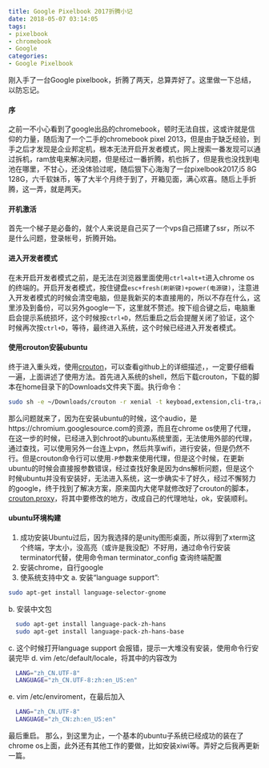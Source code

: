 ```yaml
title: Google Pixelbook 2017折腾小记
date: 2018-05-07 03:14:05
tags:
- pixelbook
- chromebook
- Google
categories:
- Google Pixelbook
```
刚入手了一台Google pixelbook，折腾了两天，总算弄好了。这里做一下总结，以防忘记。

#### 序
之前一不小心看到了google出品的chromebook，顿时无法自拔，这或许就是信仰的力量，随后淘了一个二手的chromebook pixel 2013，但是由于缺乏经验，到手之后才发现是企业邦定机，根本无法开启开发者模式，网上搜索一番发现可以通过拆机，ram放电来解决问题，但是经过一番折腾，机也拆了，但是我也没找到电池在哪里，不甘心，还没体验过呢，随后狠下心海淘了一台pixelbook2017,i5 8G 128G，六千软妹币，等了大半个月终于到了，开箱见面，满心欢喜。随后上手折腾，这一弄，就是两天。

#### 开机激活
首先一个梯子是必备的，就个人来说是自己买了一个vps自己搭建了ssr，所以不是什么问题，登录帐号，折腾开始。

#### 进入开发者模式
在未开启开发者模式之前，是无法在浏览器里面使用`ctrl+alt+t`进入chrome os的终端的。开启开发者模式，按住键盘`esc+fresh(刷新键)+power(电源键)`，注意进入开发者模式的时候会清空电脑，但是我新买的本直接用的，所以不存在什么，这里涉及到备份，可以另外google一下，这里就不赘述。按下组合键之后，电脑重启会提示系统损坏，这个时候按`ctrl+D`，然后重启之后会提醒关闭了验证，这个时候再次按`ctrl+D`，等待，最终进入系统，这个时候已经进入开发者模式。

#### 使用crouton安装ubuntu
终于进入重头戏，使用[crouton](https://github.com/dnschneid/crouton)，可以查看github上的详细描述，，一定要仔细看一遍，上面讲述了使用方法。首先进入系统的shell，然后下载crouton，下载的脚本在home目录下的Downloads文件夹下面。执行命令：
```bash
sudo sh -e ~/Downloads/crouton -r xenial -t keyboad,extension,cli-tra,audio,xorg,x11,unity
```
那么问题就来了，因为在安装ubuntu的时候，这个audio，是https://chromium.googlesource.com的资源，而且在chrome os使用了代理，在这一步的时候，已经进入到chroot的ubuntu系统里面，无法使用外部的代理，通过查找，可以使用另外一台连上vpn，然后共享wifi，进行安装，但是仍然不行。但是crouton命令行可以使用`-P`参数来使用代理，但是这个时候，在更新ubuntu的时候会直接报参数错误，经过查找好象是因为dns解析问题，但是这个时候ubuntu并没有安装好，无法进入系统，这一步确实卡了好久，经过不懈努力的google，终于找到了解决方案，原来国内大佬早就修改好了crouton的脚本，[crouton.proxy](https://github.com/angelfreedomv/echocrouton.proxy)，将其中要修改的地方，改成自己的代理地址，ok，安装顺利。

#### ubuntu环境构建
1. 成功安装Ubuntu过后，因为我选择的是unity图形桌面，所以得到了xterm这个终端，字太小，没高亮（或许是我没配）不好用，通过命令行安装 terminator代替，使用命令man terminator_config 查询终端配置
2. 安装chrome，自行google
3. 使系统支持中文
  a. 安装“language support”:
  ```bash
  sudo apt-get install language-selector-gnome
  ```
  b. 安装中文包
  ```bash
    sudo apt-get install language-pack-zh-hans
    sudo apt-get install language-pack-zh-hans-base
  ```
  c. 这个时候打开language support 会报错，提示一大堆没有安装，使用命令行安装完毕
  d. vim /etc/default/locale，将其中的内容改为
  ```bash
    LANG="zh_CN.UTF-8"
    LANGUAGE="zh_CN.UTF-8:zh:en_US:en"
  ```
  e. vim /etc/enviroment，在最后加入
  ```bash
    LANG="zh_CN.UTF-8"
    LANGUAGE="zh_CN:zh:en_US:en"
  ```

最后重启。
那么，到这里为止，一个基本的ubuntu子系统已经成功的装在了chrome os上面，此外还有其他工作的要做，比如安装xiwi等。弄好之后我再更新一篇。
